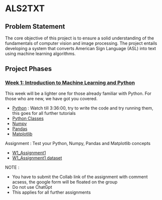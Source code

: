 # ALS2TXT

## Problem Statement 

The core objective of this project is to ensure a solid understanding of the fundamentals of computer vision and image processing. The project entails developing a system that converts American Sign Language (ASL) into text using machine learning algorithms.

## Project Phases

### [Week 1: Introduction to Machine Learning and Python](<./Week 1/>)
This week will be a lighter one for those already familiar with Python. For those who are new, we have got you covered. 
- [Python](https://www.youtube.com/watch?v=_uQrJ0TkZlc) : Watch till 3:36:00, try to write the code and try running them, this goes for all further tutorials 
- [Python Classes](https://www.geeksforgeeks.org/python-classes-and-objects/)
- [Numpy](https://www.youtube.com/watch?v=QUT1VHiLmmI)
- [Pandas](https://www.youtube.com/watch?v=vmEHCJofslg)
- [Matplotlib](https://www.youtube.com/watch?v=wB9C0Mz9gSo)

Assignment : Test your Python, Numpy, Pandas and Matplotlib concepts
- [W1_Assignment1](<./Week 1/Assignment_1.ipynb>) 
- [W1_Assignment1 dataset](<./Week 1/countries.csv>)

NOTE : 
- You have to submit the Collab link of the assignment with comment acsess, the google form will be floated on the group
- Do not use ChatGpt
- This applies for all further assignments
